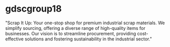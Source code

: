 # gdscgroup18
"Scrap It Up: Your one-stop shop for premium industrial scrap materials. We simplify sourcing, offering a diverse range of high-quality items for businesses. Our vision is to streamline procurement, providing cost-effective solutions and fostering sustainability in the industrial sector."

